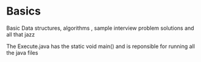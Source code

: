 # Basics
Basic Data structures, algorithms , sample interview problem solutions and all that jazz

The Execute.java has the static void main() and is reponsible for running all the java files
